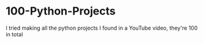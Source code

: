 # 100-Python-Projects
I tried making all the python projects I found in a YouTube video, they're 100 in total
